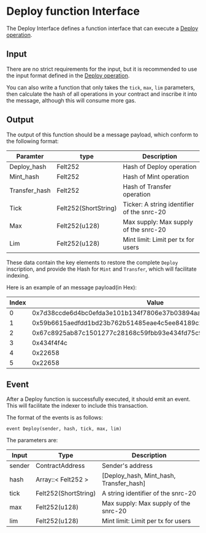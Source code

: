 # Deploy function Interface

The Deploy Interface defines a function interface that can execute a [Deploy operation](Deploy_OP.md).

## Input

There are no strict requirements for the input, but it is recommended to use the input format defined in the [Deploy operation](Deploy_OP.md).

You can also write a function that only takes the `tick`, `max`, `lim` parameters, then calculate the hash of all operations in your contract and inscribe it into the message, although this will consume more gas.

## Output
The output of this function should be a message payload, which conform to the following format:

|  Paramter   | type  | Description |  
|  ----  | ----  | ----  |
| Deploy_hash  | Felt252 | Hash of Deploy operation |
| Mint_hash | Felt252 | Hash of Mint operation |
| Transfer_hash | Felt252 | Hash of Transfer operation|
| Tick | Felt252(ShortString) | Ticker: A string identifier of the snrc-20 |
| Max | Felt252(u128) | Max supply: Max supply of the snrc-20 |
| Lim | Felt252(u128) | Mint limit: Limit per tx for users |

These data contain the key elements to restore the complete `Deploy` inscription, and provide the Hash for `Mint` and `Transfer`, which will facilitate indexing.

Here is an example of an message payload(in Hex):

|  Index   | Value  |
|  ----  | ----  | 
|  0  |  0x7d38ccde6d4bc0efda3e101b134f7806e37b03894aa41afa9fe0268687f781b | 
|  1	 | 0x59b6615aedfdd1bd23b762b51485eae4c5ee84189c21c2b59822fea62518eb5 | 
|  2	 | 0x67c8925ab87c1501277c28168c59fbb93e434fd75c9133e455b866fd7efea5d | 
|  3 | 	0x434f4f4c | 
|  4 | 	0x22658 | 
|  5 | 	0x22658 | 

## Event
After a Deploy function is successfully executed, it should emit an event. This will facilitate the indexer to include this transaction.

The format of the events is as follows:

`event Deploy(sender, hash, tick, max, lim)`

The parameters are:

|  Input   | Type  | Description |  
|  ----  | ----  | ----  |
|  sender | ContractAddress	  | Sender's address |
|  hash	| Array::< Felt252 > | [Deploy_hash, Mint_hash, Transfer_hash] |
 |tick	 | Felt252(ShortString) |  A string identifier of the snrc-20  |
 |max	 | Felt252(u128)	 | Max supply: Max supply of the snrc-20 |
 |lim	 | Felt252(u128)	 | Mint limit: Limit per tx for users |
